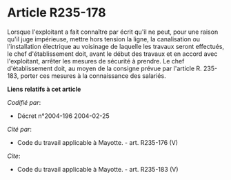 # Article R235-178

Lorsque l'exploitant a fait connaître par écrit qu'il ne peut, pour une raison qu'il juge impérieuse, mettre hors tension la
ligne, la canalisation ou l'installation électrique au voisinage de laquelle les travaux seront effectués, le chef
d'établissement doit, avant le début des travaux et en accord avec l'exploitant, arrêter les mesures de sécurité à prendre.
Le chef d'établissement doit, au moyen de la consigne prévue par l'article R. 235-183, porter ces mesures à la connaissance
des salariés.

**Liens relatifs à cet article**

_Codifié par_:

  - Décret n°2004-196 2004-02-25

_Cité par_:

  - Code du travail applicable à Mayotte. - art. R235-176 (V)

_Cite_:

  - Code du travail applicable à Mayotte. - art. R235-183 (V)
